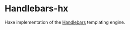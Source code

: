 # Handlebars-hx
Haxe implementation of the [Handlebars](https://handlebarsjs.com/) templating engine.